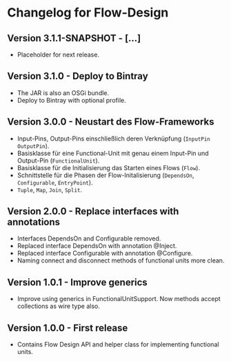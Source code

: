 Changelog for Flow-Design
=========================

Version 3.1.1-SNAPSHOT - [...]
---------------------------------

*   Placeholder for next release.


Version 3.1.0 - Deploy to Bintray
---------------------------------

*   The JAR is also an OSGi bundle.
*   Deploy to Bintray with optional profile.


Version 3.0.0 - Neustart des Flow-Frameworks
--------------------------------------------

*   Input-Pins, Output-Pins einschließlich deren Verknüpfung (`InputPin`
    `OutputPin`).
*   Basisklasse für eine Functional-Unit mit genau einem Input-Pin und
    Output-Pin (`FunctionalUnit`).
*   Basisklasse für die Initialisierung das Starten eines Flows (`Flow`).
*   Schnittstelle für die Phasen der Flow-Initalisierung (`DependsOn`,
    `Configurable`, `EntryPoint`).
*   `Tuple`, `Map`, `Join`, `Split`.


Version 2.0.0 - Replace interfaces with annotations
---------------------------------------------------

*   Interfaces DependsOn and Configurable removed.
*   Replaced interface DependsOn with annotation @Inject.
*   Replaced interface Configurable with annotation @Configure.
*   Naming connect and disconnect methods of functional units more clean.


Version 1.0.1 - Improve generics
--------------------------------

*   Improve using generics in FunctionalUnitSupport. Now methods accept
    collections as wire type also.


Version 1.0.0 - First release
-----------------------------

*   Contains Flow Design API and helper class for implementing functional units.
